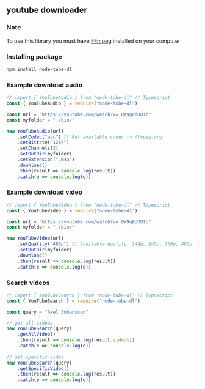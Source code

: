 ## youtube downloader

### Note
To use this library you must have [FFmpeg](https://ffmpeg.org) installed on your computer

### Installing package
```bash
npm install node-tube-dl
```
### Example download audio

```js
// import { YouTubeAudio } from "node-tube-dl" // Typescript
const { YouTubeAudio } = require("node-tube-dl")

const url = "https://youtube.com/watch?v=_QW9gBdDU1c"
const myfolder = "./bin/"

new YouTubeAudio(url)
    .setCodec("aac") // Get available codec -> ffmpeg.org
    .setBitrate("128k")
    .setChannels(2)
    .setOutDir(myfolder)
    .setExtension(".m4a")
    .download()
    .then(result => console.log(result))
    .catch(e => console.log(e))
```

### Example download video

```js
// import { YouTubeVideo } from "node-tube-dl" // Typescript
const { YouTubeVideo } = require("node-tube-dl")

const url = "https://youtube.com/watch?v=_QW9gBdDU1c"
const myfolder = "./bin/"

new YouTubeVideo(url)
    .setQuality("480p") // Available quality: 144p, 240p, 360p, 480p, 720p, 1080p, 1440p
    .setOutDir(myfolder)
    .download()
    .then(result => console.log(result))
    .catch(e => console.log(e))
```

### Search videos

```js
// import { YouTubeSearch } from "node-tube-dl" // Typescript
const { YouTubeSearch } = require("node-tube-dl")

const query = "Axel Johansson"

// get all videos
new YouTubeSearch(query)
    .getAllVideo()
    .then(result => console.log(result.videos))
    .catch(e => console.log(e))
    
// get specific video
new YouTubeSearch(query)
    .getSpecificVideo()
    .then(result => console.log(result))
    .catch(e => console.log(e))
```